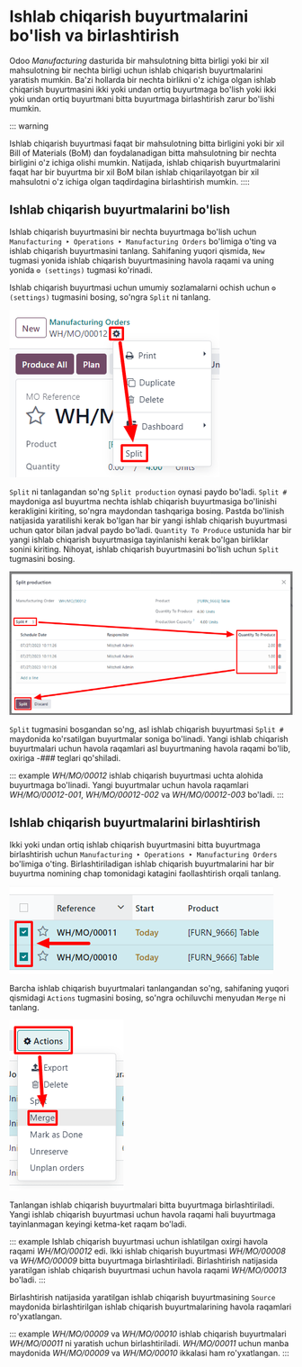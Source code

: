 # Ishlab chiqarish buyurtmalarini bo'lish va birlashtirish

Odoo *Manufacturing* dasturida bir mahsulotning bitta birligi yoki bir xil mahsulotning bir nechta birligi uchun ishlab chiqarish buyurtmalarini yaratish mumkin. Ba'zi hollarda bir nechta birlikni o'z ichiga olgan ishlab chiqarish buyurtmasini ikki yoki undan ortiq buyurtmaga bo'lish yoki ikki yoki undan ortiq buyurtmani bitta buyurtmaga birlashtirish zarur bo'lishi mumkin.

::: warning

Ishlab chiqarish buyurtmasi faqat bir mahsulotning bitta birligini yoki bir xil Bill of Materials (BoM) dan foydalanadigan bitta mahsulotning bir nechta birligini o'z ichiga olishi mumkin. Natijada, ishlab chiqarish buyurtmalarini faqat har bir buyurtma bir xil BoM bilan ishlab chiqarilayotgan bir xil mahsulotni o'z ichiga olgan taqdirdagina birlashtirish mumkin.
::::

## Ishlab chiqarish buyurtmalarini bo'lish

Ishlab chiqarish buyurtmasini bir nechta buyurtmaga bo'lish uchun `Manufacturing ‣ Operations ‣ Manufacturing Orders` bo'limiga o'ting va ishlab chiqarish buyurtmasini tanlang. Sahifaning yuqori qismida, `New` tugmasi yonida ishlab chiqarish buyurtmasining havola raqami va uning yonida `⚙️ (settings)` tugmasi ko'rinadi.

Ishlab chiqarish buyurtmasi uchun umumiy sozlamalarni ochish uchun `⚙️ (settings)` tugmasini bosing, so'ngra `Split` ni tanlang.

![Ishlab chiqarish buyurtmasidagi Settings va Split tugmalari.](split_merge/settings-split.png)

`Split` ni tanlagandan so'ng `Split production` oynasi paydo bo'ladi. `Split #` maydoniga asl buyurtma nechta ishlab chiqarish buyurtmasiga bo'linishi kerakligini kiriting, so'ngra maydondan tashqariga bosing. Pastda bo'linish natijasida yaratilishi kerak bo'lgan har bir yangi ishlab chiqarish buyurtmasi uchun qator bilan jadval paydo bo'ladi. `Quantity To Produce` ustunida har bir yangi ishlab chiqarish buyurtmasiga tayinlanishi kerak bo'lgan birliklar sonini kiriting. Nihoyat, ishlab chiqarish buyurtmasini bo'lish uchun `Split` tugmasini bosing.

![Ishlab chiqarish buyurtmasi uchun Split production oynasi.](split_merge/split-production-window.png)

`Split` tugmasini bosgandan so'ng, asl ishlab chiqarish buyurtmasi `Split #` maydonida ko'rsatilgan buyurtmalar soniga bo'linadi. Yangi ishlab chiqarish buyurtmalari uchun havola raqamlari asl buyurtmaning havola raqami bo'lib, oxiriga *-###* teglari qo'shiladi.

::: example
*WH/MO/00012* ishlab chiqarish buyurtmasi uchta alohida buyurtmaga bo'linadi. Yangi buyurtmalar uchun havola raqamlari *WH/MO/00012-001*, *WH/MO/00012-002* va *WH/MO/00012-003* bo'ladi.
:::

## Ishlab chiqarish buyurtmalarini birlashtirish

Ikki yoki undan ortiq ishlab chiqarish buyurtmasini bitta buyurtmaga birlashtirish uchun `Manufacturing ‣ Operations ‣ Manufacturing Orders` bo'limiga o'ting. Birlashtiriladigan ishlab chiqarish buyurtmalarini har bir buyurtma nomining chap tomonidagi katagini faollashtirish orqali tanlang.

![Har birining katagisini bosish orqali birlashtiriladigan ishlab chiqarish buyurtmalarini tanlang.](split_merge/select-orders.png)

Barcha ishlab chiqarish buyurtmalari tanlangandan so'ng, sahifaning yuqori qismidagi `Actions` tugmasini bosing, so'ngra ochiluvchi menyudan `Merge` ni tanlang.

![Manufacturing Orders sahifasidagi Actions va Merge tugmalari.](split_merge/actions-merge.png)

Tanlangan ishlab chiqarish buyurtmalari bitta buyurtmaga birlashtiriladi. Yangi ishlab chiqarish buyurtmasi uchun havola raqami hali buyurtmaga tayinlanmagan keyingi ketma-ket raqam bo'ladi.

::: example
Ishlab chiqarish buyurtmasi uchun ishlatilgan oxirgi havola raqami *WH/MO/00012* edi. Ikki ishlab chiqarish buyurtmasi *WH/MO/00008* va *WH/MO/00009* bitta buyurtmaga birlashtiriladi. Birlashtirish natijasida yaratilgan ishlab chiqarish buyurtmasi uchun havola raqami *WH/MO/00013* bo'ladi.
:::

Birlashtirish natijasida yaratilgan ishlab chiqarish buyurtmasining `Source` maydonida birlashtirilgan ishlab chiqarish buyurtmalarining havola raqamlari ro'yxatlangan.

::: example
*WH/MO/00009* va *WH/MO/00010* ishlab chiqarish buyurtmalari *WH/MO/00011* ni yaratish uchun birlashtiriladi. *WH/MO/00011* uchun manba maydonida *WH/MO/00009* va *WH/MO/00010* ikkalasi ham ro'yxatlangan.
:::